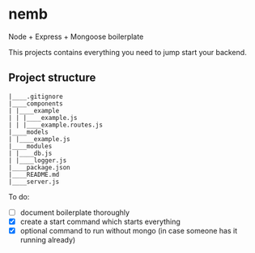 # nemb
Node + Express + Mongoose boilerplate

This projects contains everything you need to jump start your backend.

## Project structure
```
|____.gitignore
|____components
| |____example
| | |____example.js
| | |____example.routes.js
|____models
| |____example.js
|____modules
| |____db.js
| |____logger.js
|____package.json
|____README.md
|____server.js

```

To do:
- [ ] document boilerplate thoroughly
- [x] create a start command which starts everything
- [x] optional command to run without mongo (in case someone has it running already)
